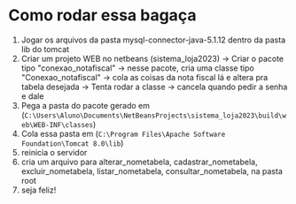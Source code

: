 # Como rodar essa bagaça

1. Jogar os arquivos da pasta mysql-connector-java-5.1.12 dentro da pasta lib do tomcat
1. Criar um projeto WEB no netbeans (sistema_loja2023) -> Criar o pacote tipo "conexao_notafiscal" -> nesse pacote, cria uma classe tipo "Conexao_notafiscal" -> cola as coisas da nota fiscal lá e altera pra tabela desejada -> Tenta rodar a classe -> cancela quando pedir a senha e dale
4. Pega a pasta do pacote gerado em (`C:\Users\Aluno\Documents\NetBeansProjects\sistema_loja2023\build\web\WEB-INF\classes`)
5. Cola essa pasta em (`C:\Program Files\Apache Software Foundation\Tomcat 8.0\lib`)
6. reinicia o servidor
1. cria um arquivo para alterar_nometabela, cadastrar_nometabela, excluir_nometabela, listar_nometabela, consultar_nometabela, na pasta root
2. seja feliz!
